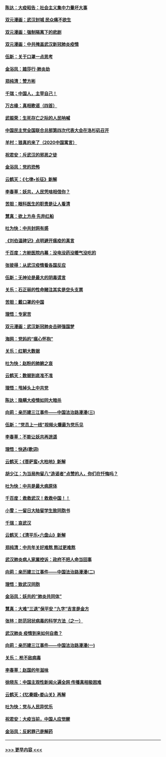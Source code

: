 #### [陈达：大疫昭告：社会主义集中力量坏大事](../pages/nsc993/n11859419.md?t=02111822) 
#### [双元漫画：武汉封城 民众痛不欲生](../pages/nsc993/n11859287.md?t=02111822) 
#### [双元漫画：强制隔离下的悲剧](../pages/nsc993/n11859244.md?t=02111822) 
#### [双元漫画：中共掩盖武汉新冠肺炎疫情](../pages/nsc993/n11858249.md?t=02111822) 
#### [伍新：关于口罩一点思考](../pages/nsc993/n11859195.md?t=02111822) 
#### [金浴凤：踏莎行‧肺炎劫](../pages/nsc993/n11858227.md?t=02111822) 
#### [郑纯清：赞方彬](../pages/nsc993/n11856803.md?t=02111822) 
#### [千瑞；中国人，主宰自己！](../pages/nsc993/n11856793.md?t=02111822) 
#### [万古缘：真相歌谣（四首）](../pages/nsc993/n11856263.md?t=02111822) 
#### [武振荣：生死存亡之际的人民呐喊](../pages/nsc993/n11856256.md?t=02111822) 
#### [中国民主党全国联合总部第四次代表大会在洛杉矶召开](../pages/nsc993/n11856344.md?t=02111822) 
#### [羊村：狼真的来了（2020中国寓言）](../pages/nsc993/n11856229.md?t=02111822) 
#### [祝君安：斥武汉的邪恶之徒](../pages/nsc993/n11855861.md?t=02111822) 
#### [金浴凤：党的恐怖](../pages/nsc993/n11855849.md?t=02111822) 
#### [云鹤天：《七律▪长征》新解](../pages/nsc993/n11855479.md?t=02111822) 
#### [李春草：妖共，人民凭啥相信你？](../pages/nsc993/n11855196.md?t=02111822) 
#### [苦胆：眼科医生的职责是让人看清](../pages/nsc993/n11853840.md?t=02111822) 
#### [慧真：欲上方舟 先弃红船](../pages/nsc993/n11853483.md?t=02111822) 
#### [吐为快：中共封网有感](../pages/nsc993/n11852575.md?t=02111822) 
#### [《刘伯温碑记》点明避开瘟疫的真言](../pages/nsc993/n11852128.md?t=02111822) 
#### [千百度：方舱医院内幕：没电没药没暖气没吃的](../pages/nsc993/n11850211.md?t=02111822) 
#### [张彼得：从武汉疫情看各国反应](../pages/nsc993/n11850102.md?t=02111822) 
#### [伍新：无神论是最大的阴毒谎言](../pages/nsc993/n11846129.md?t=02111822) 
#### [关乐：石正丽的性命赌注其实是空头支票](../pages/nsc993/n11846109.md?t=02111822) 
#### [苦胆：戴口罩的中国](../pages/nsc993/n11845576.md?t=02111822) 
#### [理悟：专家苦](../pages/nsc993/n11845564.md?t=02111822) 
#### [双元漫画：武汉新冠肺炎击碎强国梦](../pages/nsc993/n11843320.md?t=02111822) 
#### [海网：党妈的“瘟心怀抱”](../pages/nsc993/n11840740.md?t=02111822) 
#### [关乐：红朝大数据](../pages/nsc993/n11840675.md?t=02111822) 
#### [吐为快：赵粉的肺腑之哀](../pages/nsc993/n11840618.md?t=02111822) 
#### [云鹤天：数据到底准不准](../pages/nsc993/n11840325.md?t=02111822) 
#### [理悟：甩掉头上中共党](../pages/nsc993/n11838826.md?t=02111822) 
#### [陈达：隐瞒大疫情如同大暗杀](../pages/nsc993/n11838771.md?t=02111822) 
#### [向莉：亲历建三江事件——中国法治路漫漫(三)](../pages/nsc993/n11831825.md?t=02111822) 
#### [伍新：“党员上一线”视频火爆最为党乐见](../pages/nsc993/n11838200.md?t=02111822) 
#### [李春草：不能让妖共再逍遥](../pages/nsc993/n11838102.md?t=02111822) 
#### [理悟：快逃(歌词)](../pages/nsc993/n11838083.md?t=02111822) 
#### [云鹤天：《菩萨蛮▪大柏地》新解](../pages/nsc993/n11838059.md?t=02111822) 
#### [胡少江：为当局拘留八“造谣者”点赞的人，你们在忏悔吗？](../pages/nsc993/n11836801.md?t=02111822) 
#### [吐为快：中共是最大病原体](../pages/nsc993/n11836748.md?t=02111822) 
#### [千百度：救救武汉！救救中国！！](../pages/nsc993/n11836145.md?t=02111822) 
#### [小雪：一留日大陆留学生致同胞书](../pages/nsc993/n11834624.md?t=02111822) 
#### [千瑞：哀武汉](../pages/nsc993/n11833647.md?t=02111822) 
#### [云鹤天：《清平乐▪六盘山》新解](../pages/nsc993/n11833611.md?t=02111822) 
#### [郑纯清：中共年关好难熬 熬过更难熬](../pages/nsc993/n11833489.md?t=02111822) 
#### [武汉肺炎病人家属控诉：政府不把人命当回事](../pages/nsc993/n11833205.md?t=02111822) 
#### [向莉：亲历建三江事件——中国法治路漫漫(二)](../pages/nsc993/n11829102.md?t=02111822) 
#### [理悟：致武汉同胞](../pages/nsc993/n11831522.md?t=02111822) 
#### [金浴凤：妖共的“肺炎共同体”](../pages/nsc993/n11829448.md?t=02111822) 
#### [慧真：大难“三退”保平安 “九字”吉言是金方](../pages/nsc993/n11829501.md?t=02111822) 
#### [张林：防范冠状病毒的科学方法（之一）](../pages/nsc993/n11828618.md?t=02111822) 
#### [武汉肺炎 疫情到来如何自救？](../pages/nsc993/n11827632.md?t=02111822) 
#### [向莉：亲历建三江事件——中国法治路漫漫(一)](../pages/nsc993/n11827190.md?t=02111822) 
#### [关乐： 枪不敌病毒](../pages/nsc993/n11826746.md?t=02111822) 
#### [李春草：赵国的年滋味](../pages/nsc993/n11826321.md?t=02111822) 
#### [徐晓东：中国主观性新闻火遍全网 传播真相极困难](../pages/nsc993/n11826508.md?t=02111822) 
#### [云鹤天：《忆秦娥▪娄山关》再解](../pages/nsc993/n11824682.md?t=02111822) 
#### [吐为快：党与人民异忧乐](../pages/nsc993/n11824660.md?t=02111822) 
#### [祝君安：大疫当前，中国人应觉醒](../pages/nsc993/n11821946.md?t=02111822) 
#### [金浴凤：反躬罪己是解药](../pages/nsc993/n11820280.md?t=02111822) 

----
#### [ >>> 更早内容 <<< ](../indexes/nsc993-earlier.md)
